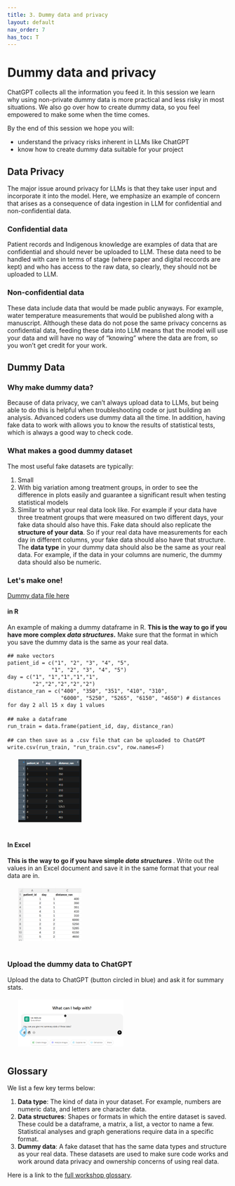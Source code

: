 ```yaml
---
title: 3. Dummy data and privacy
layout: default
nav_order: 7
has_toc: T
---
```


# Dummy data and privacy
ChatGPT collects all the information you feed it. In this session we learn why using non-private dummy data is more practical and less risky in most situations. We also go over how to create dummy data, so you feel empowered to make some when the time comes. 

By the end of this session we hope you will:

- understand the privacy risks inherent in LLMs like ChatGPT
- know how to create dummy data suitable for your project

## Data Privacy
The major issue around privacy for LLMs is that they take user input and incorporate it into the model. Here, we emphasize an example of concern that arises as a consequence of data ingestion in LLM for confidential and non-confidential data.  

### Confidential data
Patient records and Indigenous knowledge are examples of data that are confidential and should never be uploaded to LLM. These data need to be handled with care in terms of stage (where paper and digital reccords are kept) and who has access to the raw data, so clearly, they should not be uploaded to LLM.

### Non-confidential data
These data include data that would be made public anyways. For example, water temperature measurements that would be published along with a manuscript. Although these data do not pose the same privacy concerns as confidential data, feeding these data into LLM means that the model will use your data and will have no way of “knowing” where the data are from, so you won’t get credit for your work. 

## Dummy Data

### Why make dummy data?
Because of data privacy, we can’t always upload data to LLMs, but being able to do this is helpful when troubleshooting code or just building an analysis. Advanced coders use dummy data all the time. In addition, having fake data to work with allows you to know the results of statistical tests, which is always a good way to check code. 

### What makes a good dummy dataset
The most useful fake datasets are typically:
1.	Small
2.	With big variation among treatment groups, in order to see the difference in plots easily and guarantee a significant result when testing statistical models
3.	Similar to what your real data look like. For example if your data have three treatment groups that were measured on two different days, your fake data should also have this. Fake data should also replicate the <strong>structure of your data</strong>. So if your real data have measurements for each day in different columns, your fake data should also have that structure. The <strong>data type</strong> in your dummy data should also be the same as your real data. For example, if the data in your columns are numeric, the dummy data should also be numeric. 

### Let's make one!

<a href="https://github.com/ubc-library-rc/AI_for_coding/blob/main/content/run_train.csv" target="_blank">Dummy data file here</a>

#### in R

An example of making a dummy dataframe in R. <strong>This is the way to go if you have more complex <em>data structures</em>.</strong> Make sure that the format in which you save the dummy data is the same as your real data. 
```
## make vectors
patient_id = c("1", "2", "3", "4", "5",
              "1", "2", "3", "4", "5")
day = c("1", "1","1","1","1",
        "2","2","2","2","2")
distance_ran = c("400", "350", "351", "410", "310", 
                 "6000", "5250", "5265", "6150", "4650") # distances for day 2 all 15 x day 1 values

## make a dataframe
run_train = data.frame(patient_id, day, distance_ran)

## can then save as a .csv file that can be uploaded to ChatGPT
write.csv(run_train, "run_train.csv", row.names=F)

```

<div style="margin-left: 5%; margin-top: 20px; margin-bottom: 40px">
<img src="images/run_data.png" alt="new dataframe screenshot" width="30%"/>
</div>

#### In Excel
<strong>This is the way to go if you have simple <em>data structures</em> </strong>. 
Write out the values in an Excel document and save it in the same format that your real data are in.

<div style="margin-left: 5%; margin-top: 20px; margin-bottom: 40px">
<img src="images/excel_example.png" alt="image of the Excel file" width="30%"/>
</div>


### Upload the dummy data to ChatGPT
Upload the data to ChatGPT (button circled in blue) and ask it for summary stats. 
<div style="margin-left: 5%; margin-top: 20px; margin-bottom: 40px">
<img src="images/chat_upload.png" alt="showing where the upload button is" width="50%"/>
</div>


## Glossary
We list a few key terms below:

<ol type="1">
 <li><b>Data type</b>: The kind of data in your dataset. For example, numbers are numeric data, and letters are character data.</li> 
<li><b>Data structures</b>: Shapes or formats in which the entire dataset is saved. These could be a dataframe, a matrix, a list, a vector to name a few. Statistical analyses and graph generations require data in a specific format.</li>
  <li><b>Dummy data</b>: A fake dataset that has the same data types and structure as your real data. These datasets are used to make sure code works and work around data privacy and ownership concerns of using real data.</li>
</ol>

Here is a link to the <a href="https://ubc-library-rc.github.io/AI_for_coding/content/Glossary.html " target="_blank">full workshop glossary</a>.
